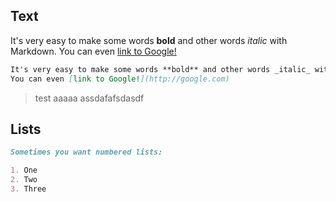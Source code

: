 
## Text

It's very easy to make some words **bold** and other words _italic_ with Markdown.
You can even [link to Google!](http://google.com)

```markdown
It's very easy to make some words **bold** and other words _italic_ with Markdown.
You can even [link to Google!](http://google.com)
```
> test
> aaaaa
> assdafafsdasdf

## Lists

```markdown
Sometimes you want numbered lists:

1. One
2. Two
3. Three



